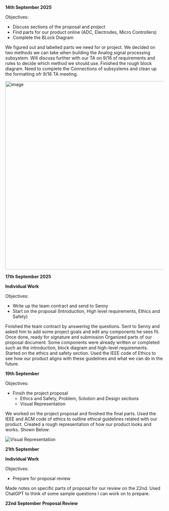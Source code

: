 **14th September 2025**

Objectives:
- Discuss sections of the proposal and project
- Find parts for our product online (ADC, Electrodes, Micro Controllers)
- Complete the BLock Diagram

We figured out and labelled parts we need for or project. We decided on two methods we can take when building the Analog signal processing subsystem. Will discuss further with our TA on 9/16 of requirements and rules to decide which method we should use.
Finished the rough block diagram. Need to complete the Connections of subsystems and clean up the formatting ofr 9/16 TA meeting.

<img width="1224" height="598" alt="image" src="https://github.com/user-attachments/assets/3ea33a29-804d-4a27-a3e8-c1385d3afe07" />






**17th September 2025**

**Individual Work**

Objectives:
- Write up the team contract and send to Senny
- Start on the proposal (Introduction, High level requirements, Ethics and Safety)

Finished the team contract by answering the questions. Sent to Senny and asked him to add some project goals and edit any components he sees fit. Once done, ready for signature and submission
Organized parts of our proposal document. Some components were already written or completed such as the introduction, block diagram and high-level requirements. Started on the ethics and safety section. Used the IEEE code of Ethics to see how our product aligns with these guidelines and what we can do in the future.




**19th September**

Objectives:
- Finsih the project proposal
    - Ethics and Safety, Problem, Solution and Design sections
    - Visual Representation

We worked on the project proposal and finished the final parts. Used the IEEE and ACM code of ethics to outline ethical guidelines related with our product. Created a rough representation of how our product looks and works. Shown Below:

![Visual Representation](https://github.com/user-attachments/assets/9e5abd0c-8362-4445-8dfd-729d25bd2d5c)





**21th September**

**Individual Work**

Objectives:
- Prepare for proposal review

Made notes on specific parts of proposal for our review on the 22nd. Used ChatGPT to think of some sample questions I can work on to prepare.


**22nd September**
**Proposal Review**
